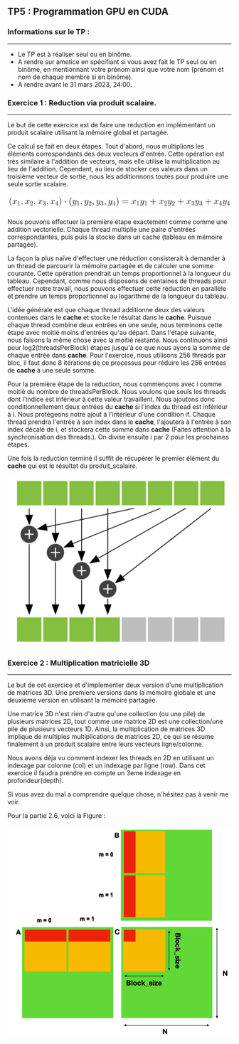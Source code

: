 ## TP5 : Programmation GPU en CUDA

### Informations sur le TP :
----------------------------
* Le TP est à réaliser seul ou en binôme.
* A rendre sur ametice en spécifiant si vous avez fait le TP seul ou en binôme, en mentionnant votre prénom ainsi que votre nom (prénom et nom de chaque membre si en binôme).
* A rendre avant le 31 mars 2023, 24:00.


### Exercice 1 : Reduction via produit scalaire.
------------------------------------------------

Le but de cette exercice est de faire une reduction en implémentant un produit scalaire utilisant la mémoire global et partagée.

Ce calcul se fait en deux étapes. Tout d'abord, nous multiplions les éléments correspondants des deux vecteurs d'entrée. Cette opération est très similaire à l'addition de vecteurs, mais elle utilise la multiplication au lieu de l'addition. Cependant, au lieu de stocker ces valeurs dans un troisième vecteur de sortie, nous les additionnons toutes pour produire une seule sortie scalaire.

![equation](equation.png)

Nous pouvons effectuer la première étape exactement comme comme une addition vectorielle. Chaque thread multiplie une paire d'entrées correspondantes, puis puis la stocke dans un cache (tableau en mémoire partagée).

La façon la plus naïve d'effectuer une réduction consisterait à demander à un thread de parcourir la mémoire partagée et de calculer une somme courante. Cette opération prendrait un temps proportionnel à la longueur du tableau. Cependant, comme nous disposons de centaines de threads pour effectuer notre travail, nous pouvons effectuer cette réduction en parallèle et prendre un temps proportionnel au logarithme de la longueur du tableau. 

L'idée générale est que chaque thread additionne deux des valeurs contenues dans le **cache** et stocke le résultat dans le **cache**. Puisque chaque thread combine deux entrées en une seule, nous terminons cette étape avec moitié moins d'entrées qu'au départ. Dans l'étape suivante, nous faisons la même chose avec la moitié restante. Nous continuons ainsi pour log2(threadsPerBlock) étapes jusqu'à ce que nous ayons la somme de chaque entrée dans **cache**. Pour l'exercice, nous utilisons 256 threads par bloc, il faut donc 8 itérations de ce processus pour réduire les 256 entrées de **cache** à une seule somme.

Pour la première étape de la reduction, nous commençons avec i comme moitié du nombre de threadsPerBlock. Nous voulons que seuls les threads dont l'indice est inférieur à cette valeur travaillent. Nous ajoutons donc conditionnellement deux entrées du **cache** si l'index du thread est inférieur à i. Nous protégeons notre ajout à l'intérieur d'une condition if. Chaque thread prendra l'entrée à son index dans le **cache**, l'ajoutera à l'entrée à son index décalé de i, et stockera cette somme dans **cache** (Faites attention à la synchronisation des threads.). On divise ensuite i par 2 pour les prochaines étapes.

Une fois la reduction terminé il suffit de récupérer le premier élément du **cache** qui est le résultat du produit_scalaire.

![reduction](reduction.png)


### Exercice 2 : Multiplication matricielle 3D
----------------------------------------------

Le but de cet exercice et d'implementer deux version d'une multiplication de matrices 3D. Une premiere versions dans la mémoire globale et une deuxieme version en utilisant la mémoire partagée.

Une matrice 3D n'est rien d'autre qu'une collection (ou une pile) de plusieurs matrices 2D, tout comme une matrice 2D est une collection/une pile de plusieurs vecteurs 1D. Ainsi, la multiplication de matrices 3D implique de multiples multiplications de matrices 2D, ce qui se résume finalement à un produit scalaire entre leurs vecteurs ligne/colonne.

Nous avons déja vu comment indexer les threads en 2D en utilisant un indexage par colonne (col) et un indexage par ligne (row). Dans cet exercice il faudra prendre en compte un 3eme indexage en profondeur(depth).

Si vous avez du mal a comprendre quelque chose, n'hésitez pas à venir me voir.

Pour la partie 2.6, voici la Figure : 

![matrix_shared](matrix_shared.png)
